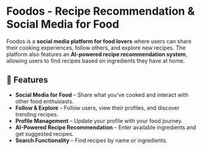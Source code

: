 # Foodos - Recipe Recommendation & Social Media for Food  

Foodos is a **social media platform for food lovers** where users can share their cooking experiences, follow others, and explore new recipes. The platform also features an **AI-powered recipe recommendation system**, allowing users to find recipes based on ingredients they have at home.

## 🚀 Features  

- **Social Media for Food** – Share what you've cooked and interact with other food enthusiasts.  
- **Follow & Explore** – Follow users, view their profiles, and discover trending recipes.  
- **Profile Management** – Update your profile with your food journey.  
- **AI-Powered Recipe Recommendation** – Enter available ingredients and get suggested recipes.  
- **Search Functionality** – Find recipes by name or ingredients.  
